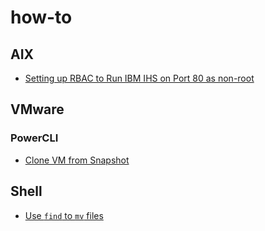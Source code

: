 # how-to

## AIX

- [Setting up RBAC to Run IBM IHS on Port 80 as non-root](aix/setting-up-rbac-ibm-ihs.md)

## VMware

### PowerCLI

- [Clone VM from Snapshot](vmware/powercli/clone-vm-from-snapshot.md)

## Shell

- [Use `find` to `mv` files](shell/use-find-to-mv-files.md)

